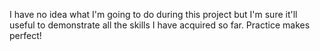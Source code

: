 I have no idea what I'm going to do during this project but I'm sure it'll useful to demonstrate all the skills I have acquired so far. Practice makes perfect!
<!-- why isn't it working? -->